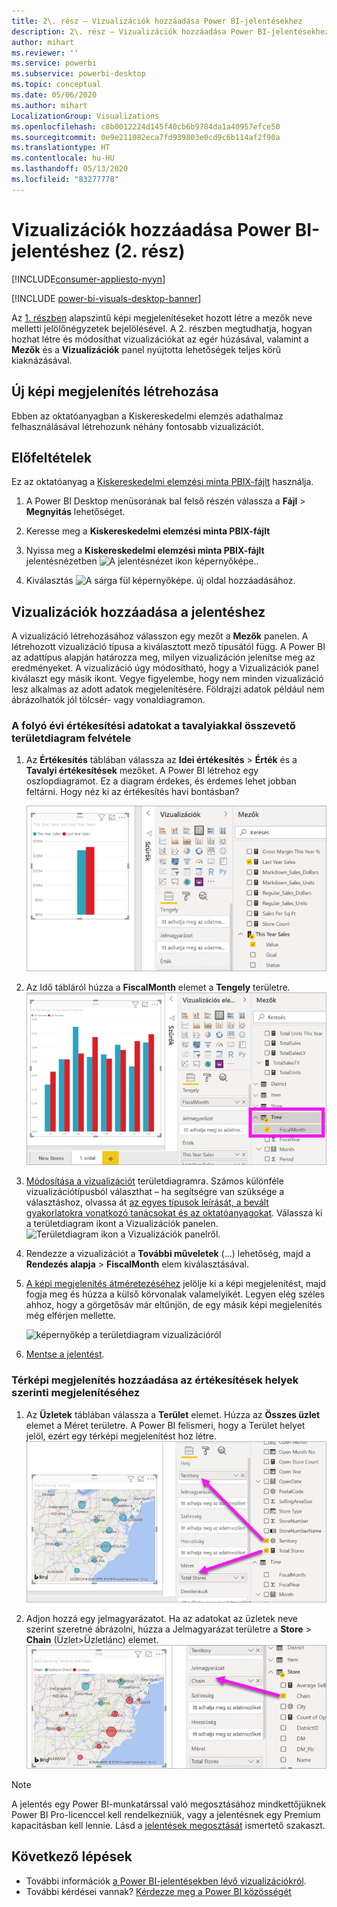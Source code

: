 ```yaml
---
title: 2\. rész – Vizualizációk hozzáadása Power BI-jelentésekhez
description: 2\. rész – Vizualizációk hozzáadása Power BI-jelentésekhez
author: mihart
ms.reviewer: ''
ms.service: powerbi
ms.subservice: powerbi-desktop
ms.topic: conceptual
ms.date: 05/06/2020
ms.author: mihart
LocalizationGroup: Visualizations
ms.openlocfilehash: c8b0012224d145f40cb6b9784da1a40957efce50
ms.sourcegitcommit: 0e9e211082eca7fd939803e0cd9c6b114af2f90a
ms.translationtype: HT
ms.contentlocale: hu-HU
ms.lasthandoff: 05/13/2020
ms.locfileid: "83277778"
---
```

# <a name="add-visuals-to-a-power-bi-report-part-2"></a>Vizualizációk hozzáadása Power BI-jelentéshez (2. rész)

[!INCLUDE[consumer-appliesto-nyyn](../includes/consumer-appliesto-nyyn.md)]    

[!INCLUDE [power-bi-visuals-desktop-banner](../includes/power-bi-visuals-desktop-banner.md)]

Az [1. részben](power-bi-report-add-visualizations-i.md) alapszintű képi megjelenítéseket hozott létre a mezők neve melletti jelölőnégyzetek bejelölésével.  A 2. részben megtudhatja, hogyan hozhat létre és módosíthat vizualizációkat az egér húzásával, valamint a **Mezők** és a **Vizualizációk** panel nyújtotta lehetőségek teljes körű kiaknázásával.


## <a name="create-a-new-visualization"></a>Új képi megjelenítés létrehozása
Ebben az oktatóanyagban a Kiskereskedelmi elemzés adathalmaz felhasználásával létrehozunk néhány fontosabb vizualizációt.

## <a name="prerequisites"></a>Előfeltételek

Ez az oktatóanyag a [Kiskereskedelmi elemzési minta PBIX-fájlt](https://download.microsoft.com/download/9/6/D/96DDC2FF-2568-491D-AAFA-AFDD6F763AE3/Retail%20Analysis%20Sample%20PBIX.pbix) használja.

1. A Power BI Desktop menüsorának bal felső részén válassza a **Fájl** > **Megnyitás** lehetőséget.
   
2. Keresse meg a **Kiskereskedelmi elemzési minta PBIX-fájlt**

1. Nyissa meg a **Kiskereskedelmi elemzési minta PBIX-fájlt** jelentésnézetben ![A jelentésnézet ikon képernyőképe.](media/power-bi-visualization-kpi/power-bi-report-view.png).

1. Kiválasztás ![A sárga fül képernyőképe.](media/power-bi-visualization-kpi/power-bi-yellow-tab.png) új oldal hozzáadásához.

## <a name="add-visualizations-to-the-report"></a>Vizualizációk hozzáadása a jelentéshez

A vizualizáció létrehozásához válasszon egy mezőt a **Mezők** panelen. A létrehozott vizualizáció típusa a kiválasztott mező típusától függ. A Power BI az adattípus alapján határozza meg, milyen vizualizáción jelenítse meg az eredményeket. A vizualizáció úgy módosítható, hogy a Vizualizációk panel kiválaszt egy másik ikont. Vegye figyelembe, hogy nem minden vizualizáció lesz alkalmas az adott adatok megjelenítésére. Földrajzi adatok például nem ábrázolhatók jól tölcsér- vagy vonaldiagramon. 


### <a name="add-an-area-chart-that-looks-at-this-years-sales-compared-to-last-year"></a>A folyó évi értékesítési adatokat a tavalyiakkal összevető területdiagram felvétele

1. Az **Értékesítés** táblában válassza az **Idei értékesítés** > **Érték** és a **Tavalyi értékesítések** mezőket. A Power BI létrehoz egy oszlopdiagramot.  Ez a diagram érdekes, és érdemes lehet jobban feltárni. Hogy néz ki az értékesítés havi bontásban?  
   
   ![Oszlopdiagram képernyőképe](media/power-bi-report-add-visualizations-ii/power-bi-start.png)

2. Az Idő tábláról húzza a **FiscalMonth** elemet a **Tengely** területre.  
   ![A FiscalMonth értéket egy tengelyen ábrázoló oszlopdiagram képernyőképe](media/power-bi-report-add-visualizations-ii/power-bi-fiscalmonth.png)

3. [Módosítása a vizualizációt](power-bi-report-change-visualization-type.md) területdiagramra.  Számos különféle vizualizációtípusból választhat – ha segítségre van szüksége a választáshoz, olvassa át [az egyes típusok leírását, a bevált gyakorlatokra vonatkozó tanácsokat és az oktatóanyagokat](power-bi-visualization-types-for-reports-and-q-and-a.md). Válassza ki a területdiagram ikont a Vizualizációk panelen.![Területdiagram ikon a Vizualizációk panelről](media/power-bi-report-add-visualizations-ii/power-bi-area-chart.png).

4. Rendezze a vizualizációt a **További műveletek** (...) lehetőség, majd a **Rendezés alapja** >  **FiscalMonth** elem kiválasztásával.

5. [A képi megjelenítés átméretezéséhez](power-bi-visualization-move-and-resize.md) jelölje ki a képi megjelenítést, majd fogja meg és húzza a külső körvonalak valamelyikét. Legyen elég széles ahhoz, hogy a görgetősáv már eltűnjön, de egy másik képi megjelenítés még elférjen mellette.
   
   ![képernyőkép a területdiagram vizualizációról](media/power-bi-report-add-visualizations-ii/pbi_part2_7b.png)
6. [Mentse a jelentést](../create-reports/service-report-save.md).

### <a name="add-a-map-visualization-that-looks-at-sales-by-location"></a>Térképi megjelenítés hozzáadása az értékesítések helyek szerinti megjelenítéséhez

1. Az **Üzletek** táblában válassza a **Terület** elemet. Húzza az **Összes üzlet** elemet a Méret területre. A Power BI felismeri, hogy a Terület helyet jelöl, ezért egy térképi megjelenítést hoz létre.  
   ![Területdiagram](media/power-bi-report-add-visualizations-ii/power-bi-map1.png)

2. Adjon hozzá egy jelmagyarázatot.  Ha az adatokat az üzletek neve szerint szeretné ábrázolni, húzza a Jelmagyarázat területre a **Store** > **Chain** (Üzlet>Üzletlánc) elemet.  
   ![jelentésvászon a mezőlistában a Láncból a Jelmagyarázat gyűjtő láncba](media/power-bi-report-add-visualizations-ii/power-bi-chain.png)

> [!NOTE]
> A jelentés egy Power BI-munkatárssal való megosztásához mindkettőjüknek Power BI Pro-licenccel kell rendelkezniük, vagy a jelentésnek egy Premium kapacitásban kell lennie. Lásd a [jelentések megosztását](../collaborate-share/service-share-reports.md) ismertető szakaszt.

## <a name="next-steps"></a>Következő lépések
* További információk [a Power BI-jelentésekben lévő vizualizációkról](power-bi-report-visualizations.md).  
* További kérdései vannak? [Kérdezze meg a Power BI közösségét](https://community.powerbi.com/)

